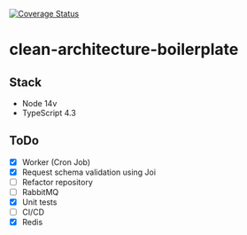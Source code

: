 [![Coverage Status](https://coveralls.io/repos/github/xXMauricioHXx/clean-architecture-boilerplate/badge.svg?branch=master)](https://coveralls.io/github/xXMauricioHXx/clean-architecture-boilerplate?branch=master)

# clean-architecture-boilerplate

## Stack

- Node 14v
- TypeScript 4.3

## ToDo

- [x] Worker (Cron Job)
- [x] Request schema validation using Joi
- [ ] Refactor repository
- [ ] RabbitMQ
- [x] Unit tests
- [ ] CI/CD
- [x] Redis
